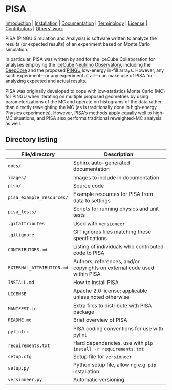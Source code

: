 # PISA
[Introduction](pisa/README.md) |
[Installation](INSTALL.md) |
[Documentation](http://icecube.wisc.edu/%7Epeller/pisa_docs/index.html) |
[Terminology](pisa/glossary.md) |
[License](LICENSE) |
[Contributors](CONTRIBUTORS.md) |
[Others' work](EXTERNAL_ATTRIBUTION.md)

PISA (PINGU Simulation and Analysis) is software written to analyze the results (or expected results) of an experiment based on Monte Carlo simulation.

In particular, PISA was written by and for the IceCube Collaboration for analyses employing the [IceCube Neutrino Observatory](https://icecube.wisc.edu/), including the [DeepCore](https://arxiv.org/abs/1109.6096) and the proposed [PINGU](https://arxiv.org/abs/1401.2046) low-energy in-fill arrays.
However, any such experiment—or any experiment at all—can make use of PISA for analyzing expected and actual results.

PISA was originally developed to cope with low-statistics Monte Carlo (MC) for PINGU when iterating on multiple proposed geometries by using parameterizations of the MC and operate on histograms of the data rather than directly reweighting the MC (as is traditionally done in high-energy Physics experiments).
However, PISA's methods apply equally well to high-MC situations, and PISA also performs traditional reweighted-MC analysis as well.

## Directory listing

| File/directory            | Description
| ------------------------- | -----------
| `docs/`                   | Sphinx auto-generated documentation
| `images/`                 | Images to include in documentation
| `pisa/`                   | Source code
| `pisa_example_resources/` | Example resources for PISA from data to settings
| `pisa_tests/`             | Scripts for running physics and unit tests
| `.gitattributes`          | Used with `versioneer`
| `.gitignore`              | GIT ignores files matching these specifications
| `CONTRIBUTORS.md`         | Listing of individuals who contributed code to PISA
| `EXTERNAL_ATTRIBUTION.md` | Authors, references, and/or copyrights on external code used within PISA
| `INSTALL.md`              | How to install PISA
| `LICENSE`                 | Apache 2.0 license; applicable unless noted otherwise
| `MANIFEST.in`             | Extra files to distribute with PISA package
| `README.md`               | Brief overview of PISA
| `pylintrc`                | PISA coding conventions for use with pylint
| `requirements.txt`        | Hard dependencies, use with `pip install -r requirements.txt`
| `setup.cfg`               | Setup file for `versioneer`
| `setup.py`                | Python setup file, allowing e.g. `pip` installation
| `versioneer.py`           | Automatic versioning

